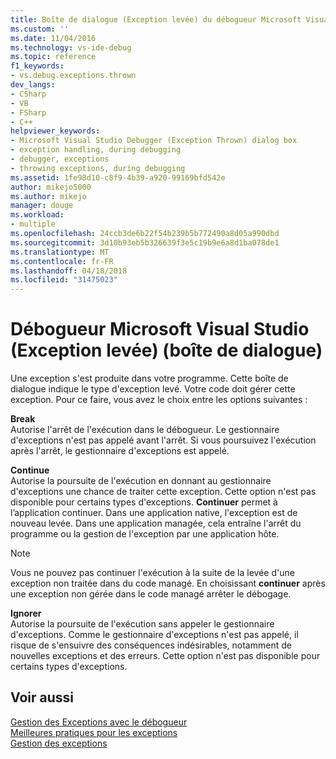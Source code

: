 ```yaml
---
title: Boîte de dialogue (Exception levée) du débogueur Microsoft Visual Studio | Documents Microsoft
ms.custom: ''
ms.date: 11/04/2016
ms.technology: vs-ide-debug
ms.topic: reference
f1_keywords:
- vs.debug.exceptions.thrown
dev_langs:
- CSharp
- VB
- FSharp
- C++
helpviewer_keywords:
- Microsoft Visual Studio Debugger (Exception Thrown) dialog box
- exception handling, during debugging
- debugger, exceptions
- throwing exceptions, during debugging
ms.assetid: 1fe98d10-c8f9-4b39-a920-99169bfd542e
author: mikejo5000
ms.author: mikejo
manager: douge
ms.workload:
- multiple
ms.openlocfilehash: 24ccb3de6b22f54b239b5b772490a8d05a990dbd
ms.sourcegitcommit: 3d10b93eb5b326639f3e5c19b9e6a8d1ba078de1
ms.translationtype: MT
ms.contentlocale: fr-FR
ms.lasthandoff: 04/18/2018
ms.locfileid: "31475023"
---
```

# <a name="microsoft-visual-studio-debugger-exception-thrown-dialog-box"></a>Débogueur Microsoft Visual Studio (Exception levée) (boîte de dialogue)
Une exception s'est produite dans votre programme. Cette boîte de dialogue indique le type d'exception levé. Votre code doit gérer cette exception. Pour ce faire, vous avez le choix entre les options suivantes :  
  
 **Break**  
 Autorise l'arrêt de l'exécution dans le débogueur. Le gestionnaire d'exceptions n'est pas appelé avant l'arrêt. Si vous poursuivez l'exécution après l'arrêt, le gestionnaire d'exceptions est appelé.  
  
 **Continue**  
 Autorise la poursuite de l'exécution en donnant au gestionnaire d'exceptions une chance de traiter cette exception. Cette option n'est pas disponible pour certains types d'exceptions. **Continuer** permet à l’application continuer. Dans une application native, l'exception est de nouveau levée. Dans une application managée, cela entraîne l'arrêt du programme ou la gestion de l'exception par une application hôte.  
  
> [!NOTE]
>  Vous ne pouvez pas continuer l'exécution à la suite de la levée d'une exception non traitée dans du code managé. En choisissant **continuer** après une exception non gérée dans le code managé arrêter le débogage.  
  
 **Ignorer**  
 Autorise la poursuite de l'exécution sans appeler le gestionnaire d'exceptions. Comme le gestionnaire d'exceptions n'est pas appelé, il risque de s'ensuivre des conséquences indésirables, notamment de nouvelles exceptions et des erreurs. Cette option n'est pas disponible pour certains types d'exceptions.  
  
## <a name="see-also"></a>Voir aussi  
 [Gestion des Exceptions avec le débogueur](../debugger/managing-exceptions-with-the-debugger.md)   
 [Meilleures pratiques pour les exceptions](/dotnet/standard/exceptions/best-practices-for-exceptions)   
 [Gestion des exceptions](/cpp/windows/exception-handling-cpp-component-extensions)